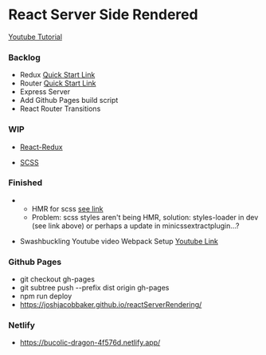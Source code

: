 # React Server Side Rendered

[Youtube Tutorial]("https://www.youtube.com/watch?v=JsX_iCZPyOM")

### Backlog

- Redux [Quick Start Link]("https://react-redux.js.org/tutorials/quick-start")
- Router [Quick Start Link]("https://github.com/remix-run/react-router/blob/main/docs/getting-started/tutorial.md")
- Express Server
- Add Github Pages build script
- React Router Transitions

### WIP

- [React-Redux]("https://redux.js.org/tutorials/essentials/part-4-using-data")

- [SCSS]("https://www.udemy.com/course/advanced-css-and-sass/learn/lecture/8274494#overview")

### Finished

- - HMR for scss [see link]("https://stackoverflow.com/questions/52043727/webpack-live-hot-reload-for-sass")
  - Problem: scss styles aren't being HMR, solution: styles-loader in dev (see link above) or perhaps a <link type="text/css" rel="stylesheet"> update in minicssextractplugin...?

- Swashbuckling Youtube video Webpack Setup [Youtube Link]("https://www.youtube.com/watch?v=TOb1c39m64A")

### Github Pages

- git checkout gh-pages
- git subtree push --prefix dist origin gh-pages
- npm run deploy
- https://joshjacobbaker.github.io/reactServerRendering/

### Netlify

- https://bucolic-dragon-4f576d.netlify.app/
